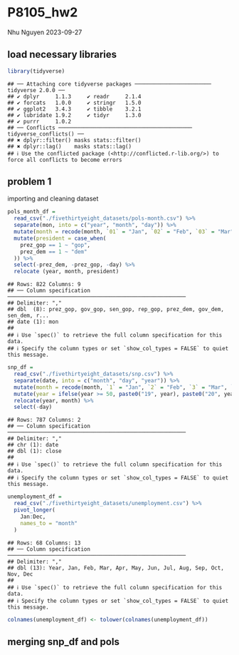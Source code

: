 P8105_hw2
================
Nhu Nguyen
2023-09-27

## load necessary libraries

``` r
library(tidyverse)
```

    ## ── Attaching core tidyverse packages ──────────────────────── tidyverse 2.0.0 ──
    ## ✔ dplyr     1.1.3     ✔ readr     2.1.4
    ## ✔ forcats   1.0.0     ✔ stringr   1.5.0
    ## ✔ ggplot2   3.4.3     ✔ tibble    3.2.1
    ## ✔ lubridate 1.9.2     ✔ tidyr     1.3.0
    ## ✔ purrr     1.0.2     
    ## ── Conflicts ────────────────────────────────────────── tidyverse_conflicts() ──
    ## ✖ dplyr::filter() masks stats::filter()
    ## ✖ dplyr::lag()    masks stats::lag()
    ## ℹ Use the conflicted package (<http://conflicted.r-lib.org/>) to force all conflicts to become errors

## problem 1

importing and cleaning dataset

``` r
pols_month_df = 
  read_csv("./fivethirtyeight_datasets/pols-month.csv") %>% 
  separate(mon, into = c("year", "month", "day")) %>% 
  mutate(month = recode(month, `01` = "Jan", `02` = "Feb", `03` = "Mar", `04` = "Apr", `05` = "May", `06` = "Jun", `07` = "Jul", `08` = "Aug", `09` = "Sep", `10` = "Oct", `11` = "Nov", `12` = "Dec")) %>% 
  mutate(president = case_when(
    prez_gop == 1 ~ "gop",
    prez_dem == 1 ~ "dem"
  )) %>% 
  select(-prez_dem, -prez_gop, -day) %>% 
  relocate (year, month, president)
```

    ## Rows: 822 Columns: 9
    ## ── Column specification ────────────────────────────────────────────────────────
    ## Delimiter: ","
    ## dbl  (8): prez_gop, gov_gop, sen_gop, rep_gop, prez_dem, gov_dem, sen_dem, r...
    ## date (1): mon
    ## 
    ## ℹ Use `spec()` to retrieve the full column specification for this data.
    ## ℹ Specify the column types or set `show_col_types = FALSE` to quiet this message.

``` r
snp_df = 
  read_csv("./fivethirtyeight_datasets/snp.csv") %>% 
  separate(date, into = c("month", "day", "year")) %>% 
  mutate(month = recode(month, `1` = "Jan", `2` = "Feb", `3` = "Mar", `4` = "Apr", `5` = "May", `6` = "Jun", `7` = "Jul", `8` = "Aug", `9` = "Sep", `10` = "Oct", `11` = "Nov", `12` = "Dec")) %>% 
  mutate(year = ifelse(year >= 50, paste0("19", year), paste0("20", year))) %>% 
  relocate(year, month) %>% 
  select(-day)
```

    ## Rows: 787 Columns: 2
    ## ── Column specification ────────────────────────────────────────────────────────
    ## Delimiter: ","
    ## chr (1): date
    ## dbl (1): close
    ## 
    ## ℹ Use `spec()` to retrieve the full column specification for this data.
    ## ℹ Specify the column types or set `show_col_types = FALSE` to quiet this message.

``` r
unemployment_df = 
  read_csv("./fivethirtyeight_datasets/unemployment.csv") %>% 
  pivot_longer(
    Jan:Dec,
    names_to = "month"
  ) 
```

    ## Rows: 68 Columns: 13
    ## ── Column specification ────────────────────────────────────────────────────────
    ## Delimiter: ","
    ## dbl (13): Year, Jan, Feb, Mar, Apr, May, Jun, Jul, Aug, Sep, Oct, Nov, Dec
    ## 
    ## ℹ Use `spec()` to retrieve the full column specification for this data.
    ## ℹ Specify the column types or set `show_col_types = FALSE` to quiet this message.

``` r
colnames(unemployment_df) <- tolower(colnames(unemployment_df))
```

## merging snp_df and pols
